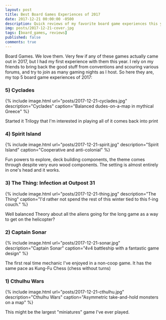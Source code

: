 ```yaml
---
layout: post
title: Best Board Games Experiences of 2017
date: 2017-12-21 00:00:00 -0500
description: Quick reviews of my favorite board game experiences this year
img: posts/2017-12-21-cover.jpg
tags: [board_games, reviews]
published: false
comments: true
---
```


Board Games.  We love them.  Very few if any of these games actually came out in 2017, but I had my first experience with them this year.  I rely on my friends to bring back the good stuff from conventions and scouring various forums, and try to join as many gaming nights as I host.  So here they are, my top 5 board game experiences of 2017:

### 5) Cyclades
{% include image.html url="posts/2017-12-21-cyclades.jpg" description="Cyclades" caption="Balanced dudes-on-a-map in mythical Greece" %}

Started it
Trilogy that I'm interested in playing all of it comes back into print

### 4) Spirit Island
{% include image.html url="posts/2017-12-21-spirit.jpg" description="Spirit Island" caption="Cooperative and anti-colonial" %}

Fun powers to explore, deck building components, the theme comes through despite very euro wood components.  The setting is almost entirely in one's head and it works.

### 3) The Thing: Infection at Outpost 31
{% include image.html url="posts/2017-12-21-thing.jpg" description="The Thing" caption="I'd rather not spend the rest of this winter tied to this f-ing couch." %}

Well balanced
Theory about all the aliens going for the long game as a way to get on the helicopter?

### 2) Captain Sonar
{% include image.html url="posts/2017-12-21-sonar.jpg" description="Captain Sonar" caption="4v4 battleship with a fantastic game design" %}

The first real time mechanic I've enjoyed in a non-coop game.  It has the same pace as Kung-Fu Chess (chess without turns)

### 1) Cthulhu Wars
{% include image.html url="posts/2017-12-21-cthulhu.jpg" description="Cthulhu Wars" caption="Asymmetric take-and-hold monsters on a map" %}

This might be the largest "miniatures" game I've ever played.




